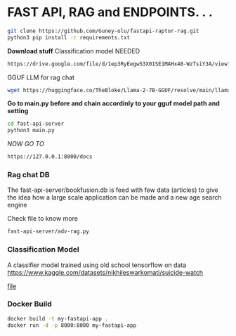 # FAST API, RAG and ENDPOINTS. . .

```bash
git clone https://github.com/Guney-olu/fastapi-raptor-rag.git
python3 pip install -r requirements.txt
```

**Download stuff**
Classification model NEEDED
```bash
https://drive.google.com/file/d/1ep3RyEegw53X01SE1MAHx48-WzTsiY3A/view?usp=drive_link
```
GGUF LLM for rag chat
```bash
wget https://huggingface.co/TheBloke/Llama-2-7B-GGUF/resolve/main/llama-2-7b.Q2_K.gguf
```


**Go to main.py before and chain accordinly to your gguf model path and setting**
```bash
cd fast-api-server
python3 main.py
```
*NOW GO TO*
```bash
https://127.0.0.1:8000/docs
```

### Rag chat DB

The fast-api-server/bookfusion.db is feed with few data (articles) to give the idea how a large scale application can be made and a new age search engine

Check file to know more
```bash
fast-api-server/adv-rag.py
```
### Classification Model

A classifier model trained using old school tensorflow on data https://www.kaggle.com/datasets/nikhileswarkomati/suicide-watch

[file](fast-api-server/cls_training.py)

### Docker Build

```bash
docker build -t my-fastapi-app .
docker run -d -p 8000:8000 my-fastapi-app
```

